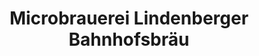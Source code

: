 ---
title: "Microbrauerei Lindenberger Bahnhofsbräu"
url: /harzgerode/microbrauerei-lindenberger-bahnhofsbraeu/
shop: Getränke
---